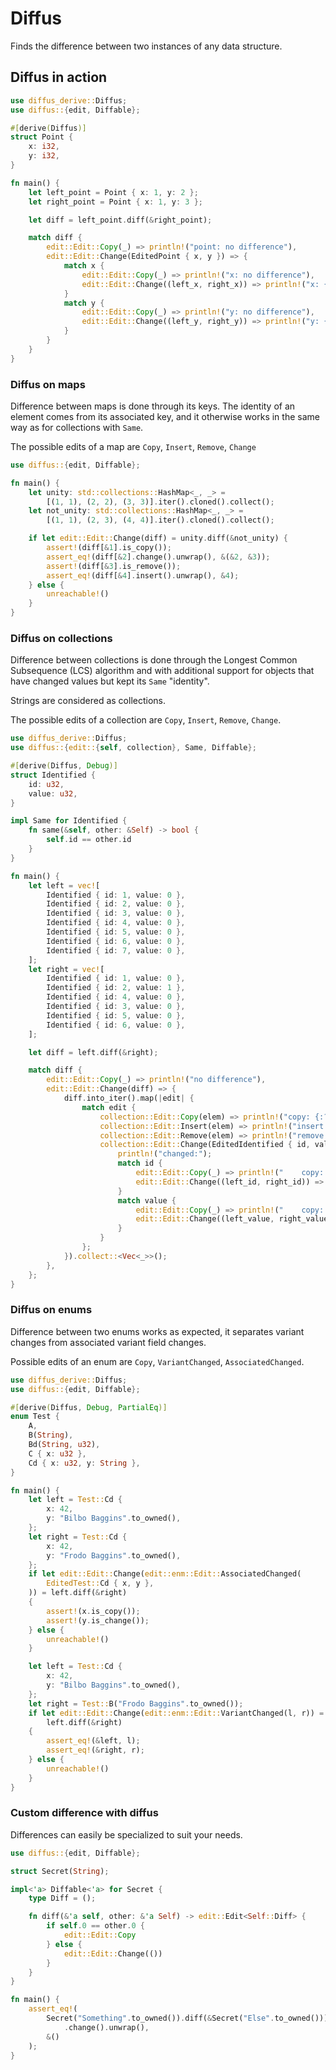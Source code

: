 # Diffus
Finds the difference between two instances of any data structure.

## Diffus in action
```rust
use diffus_derive::Diffus;
use diffus::{edit, Diffable};

#[derive(Diffus)]
struct Point {
    x: i32,
    y: i32,
}

fn main() {
    let left_point = Point { x: 1, y: 2 };
    let right_point = Point { x: 1, y: 3 };

    let diff = left_point.diff(&right_point);

    match diff {
        edit::Edit::Copy(_) => println!("point: no difference"),
        edit::Edit::Change(EditedPoint { x, y }) => {
            match x {
                edit::Edit::Copy(_) => println!("x: no difference"),
                edit::Edit::Change((left_x, right_x)) => println!("x: {} => {}", left_x, right_x),
            }
            match y {
                edit::Edit::Copy(_) => println!("y: no difference"),
                edit::Edit::Change((left_y, right_y)) => println!("y: {} => {}", left_y, right_y),
            }
        }
    }
}
```

### Diffus on maps
Difference between maps is done through its keys. The identity of an element comes from its associated key, and it otherwise works in the same way as for collections with `Same`.

The possible edits of a map are `Copy`, `Insert`, `Remove`, `Change`
```rust
use diffus::{edit, Diffable};

fn main() {
    let unity: std::collections::HashMap<_, _> =
        [(1, 1), (2, 2), (3, 3)].iter().cloned().collect();
    let not_unity: std::collections::HashMap<_, _> =
        [(1, 1), (2, 3), (4, 4)].iter().cloned().collect();

    if let edit::Edit::Change(diff) = unity.diff(&not_unity) {
        assert!(diff[&1].is_copy());
        assert_eq!(diff[&2].change().unwrap(), &(&2, &3));
        assert!(diff[&3].is_remove());
        assert_eq!(diff[&4].insert().unwrap(), &4);
    } else {
        unreachable!()
    }
}
```

### Diffus on collections
Difference between collections is done through the Longest Common Subsequence (LCS) algorithm and with additional support for objects that have changed values but kept its `Same` "identity".

Strings are considered as collections.

The possible edits of a collection are `Copy`, `Insert`, `Remove`, `Change`.

```rust
use diffus_derive::Diffus;
use diffus::{edit::{self, collection}, Same, Diffable};

#[derive(Diffus, Debug)]
struct Identified {
    id: u32,
    value: u32,
}

impl Same for Identified {
    fn same(&self, other: &Self) -> bool {
        self.id == other.id
    }
}

fn main() {
    let left = vec![
        Identified { id: 1, value: 0 },
        Identified { id: 2, value: 0 },
        Identified { id: 3, value: 0 },
        Identified { id: 4, value: 0 },
        Identified { id: 5, value: 0 },
        Identified { id: 6, value: 0 },
        Identified { id: 7, value: 0 },
    ];
    let right = vec![
        Identified { id: 1, value: 0 },
        Identified { id: 2, value: 1 },
        Identified { id: 4, value: 0 },
        Identified { id: 3, value: 0 },
        Identified { id: 5, value: 0 },
        Identified { id: 6, value: 0 },
    ];

    let diff = left.diff(&right);

    match diff {
        edit::Edit::Copy(_) => println!("no difference"),
        edit::Edit::Change(diff) => {
            diff.into_iter().map(|edit| {
                match edit {
                    collection::Edit::Copy(elem) => println!("copy: {:?}", elem),
                    collection::Edit::Insert(elem) => println!("insert: {:?}", elem),
                    collection::Edit::Remove(elem) => println!("remove: {:?}", elem),
                    collection::Edit::Change(EditedIdentified { id, value}) => {
                        println!("changed:");
                        match id {
                            edit::Edit::Copy(_) => println!("    copy: id"),
                            edit::Edit::Change((left_id, right_id)) => println!("    id: {} => {}", left_id, right_id),
                        }
                        match value {
                            edit::Edit::Copy(_) => println!("    copy: value"),
                            edit::Edit::Change((left_value, right_value)) => println!("    value: {} => {}", left_value, right_value),
                        }
                    }
                };
            }).collect::<Vec<_>>();
        },
    };
}
```


### Diffus on enums
Difference between two enums works as expected, it separates variant changes from associated variant field changes.

Possible edits of an enum are `Copy`, `VariantChanged`, `AssociatedChanged`.

```rust
use diffus_derive::Diffus;
use diffus::{edit, Diffable};

#[derive(Diffus, Debug, PartialEq)]
enum Test {
    A,
    B(String),
    Bd(String, u32),
    C { x: u32 },
    Cd { x: u32, y: String },
}

fn main() {
    let left = Test::Cd {
        x: 42,
        y: "Bilbo Baggins".to_owned(),
    };
    let right = Test::Cd {
        x: 42,
        y: "Frodo Baggins".to_owned(),
    };
    if let edit::Edit::Change(edit::enm::Edit::AssociatedChanged(
        EditedTest::Cd { x, y },
    )) = left.diff(&right)
    {
        assert!(x.is_copy());
        assert!(y.is_change());
    } else {
        unreachable!()
    }

    let left = Test::Cd {
        x: 42,
        y: "Bilbo Baggins".to_owned(),
    };
    let right = Test::B("Frodo Baggins".to_owned());
    if let edit::Edit::Change(edit::enm::Edit::VariantChanged(l, r)) =
        left.diff(&right)
    {
        assert_eq!(&left, l);
        assert_eq!(&right, r);
    } else {
        unreachable!()
    }
}
```


### Custom difference with diffus
Differences can easily be specialized to suit your needs.

```rust
use diffus::{edit, Diffable};

struct Secret(String);

impl<'a> Diffable<'a> for Secret {
    type Diff = ();

    fn diff(&'a self, other: &'a Self) -> edit::Edit<Self::Diff> {
        if self.0 == other.0 {
            edit::Edit::Copy
        } else {
            edit::Edit::Change(())
        }
    }
}

fn main() {
    assert_eq!(
        Secret("Something".to_owned()).diff(&Secret("Else".to_owned()))
            .change().unwrap(),
        &()
    );
}
```
